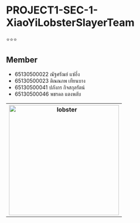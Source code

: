 # PROJECT1-SEC-1-XiaoYiLobsterSlayerTeam
⭐⭐⭐

## Member
- 65130500022 ณัฐศรัณย์ แซ่อึ่ง
- 65130500023 ติณณภพ เทียนบาง
- 65130500041 ปภังกร กิจสกุลรัตน์
- 65130500046 พชรดล แตงพลับ


<table align=center>
  <th>
    <img src="https://cdn.discordapp.com/attachments/1196805209381404682/1200079939706302576/Z.png?ex=65c4e08a&is=65b26b8a&hm=7b9c6f2bf49d2006dac6f93cfc10ce7daefa398d3f0f61ed0090bdc2e90552a6&" height="300" width="300" alt="lobster">
  </th>
</table>
